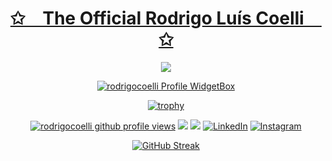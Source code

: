 <!--
 Inicio da mensagem bem vindo, com a frase estática
 -->

<p align="center"><a href="https://bio.link/coelli/">
    <h1 align="center">✩&emsp;The Official Rodrigo Luís Coelli&emsp;✩</h1>
</p></a>

<!-- 
Inicio da mensagem bem vindo, com a frase animada.
Fonte: https://readme-typing-svg.herokuapp.com
-->
<p align="center"><a href="https://github.com/octoelli/rodrigocoelli/">
    <img src="https://readme-typing-svg.herokuapp.com/?lines=I'm+Rodrigo+Coelli;Welcome+to+my+profile!;Have+a+look+around!&font=sofia%20pro&%color=%fff&center=true&width=400&height=100">
</p></a>

<!--
 
**rodrigocoelli/rodrigocoelli** is a ✨ _special_ ✨ repository because its `README.md` (this file) appears on your GitHub profile.

Here are some ideas to get you started:

- 🔭 I’m currently working on ...
- 🌱 I’m currently learning ...
- 👯 I’m looking to collaborate on ...
- 🤔 I’m looking for help with ...
- 💬 Ask me about ...
- 📫 How to reach me: ...
- 😄 Pronouns: ...
- ⚡ Fun fact: ...
-->

<!--
 Inicio dos trabalhos com widgebox.
Vou usar o comando "href" para lincar as imagens para o github, para não deixar a imagem abrir em um endereço genérico.

Fonte:  https://github.com/Jurredr/github-widgetbox
        https://github.com/antonkomarev/github-profile-views-counter
        https://streak-stats.demolab.com/demo/
        https://github.com/Platane/snk
-->

<div>
  <a href="https://github.com/octoelli">
  <div  align="center"> 

<a href="https://github.com/octoelli"><img src="https://github-widgetbox.vercel.app/api/profile?username=octoelli&amp;theme=darkmode&amp;data=followers,repositories,stars,commits" alt="rodrigocoelli Profile WidgetBox"></a></a>

[![trophy](https://github-profile-trophy.vercel.app/?username=octoelli&theme=dracula)](https://github.com/stars/octoelli/lists/future-ideas)


<a href="https://www.github.com/octoelli"><img src="https://komarev.com/ghpvc/?username=octoelli&style=for-the-badge&color=161c1c&label=👁+PROFILE+VIEWS" alt="rodrigocoelli github profile views" /></a>
<a href="https://www.linux.org"><img src="https://img.shields.io/badge/OS-Linux-e06c75?style=for-the-badge&logoColor=00c6ff&logo=linux&color=161c1c" /></a>
<a href="https://archlinux.org"><img src="https://img.shields.io/badge/DISTRO-Arch-56b6c2?style=for-the-badge&logo=arch-linux&logoColor=00c6ff&color=161c1c" /></a>
[![LinkedIn](https://img.shields.io/badge/LinkedIn-0077B5?style=for-the-badge&logo=linkedin&logoColor=white)](https://www.linkedin.com/in/rodrigocoelli/)
[![Instagram](https://img.shields.io/badge/-Instagram-%23E4405F?style=for-the-badge&logo=instagram&logoColor=white)](https://www.instagram.com/rodrigo.coelli/)

 
  [![GitHub Streak](https://streak-stats.demolab.com/?user=octoelli&theme=chartreuse-dark&background=000&border=30A3DC&dates=FFF)](https://github.com/octoelli/)





</div>
    </div>

<!-- 
Fique a vontade para reproduzir, editar e contribuir com os widgets.
Mas deixe a fonte do original, caso algum amiguinho necessite de ajuda.
-->
